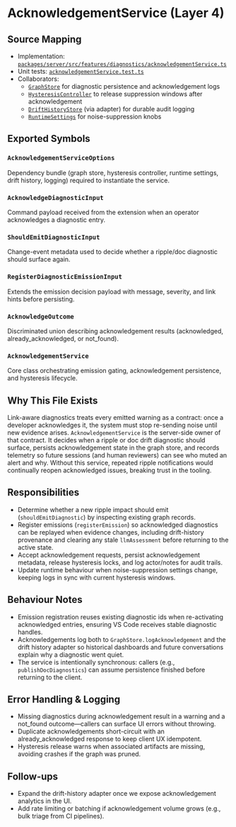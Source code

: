 # AcknowledgementService (Layer 4)

## Source Mapping
- Implementation: [`packages/server/src/features/diagnostics/acknowledgementService.ts`](../../../packages/server/src/features/diagnostics/acknowledgementService.ts)
- Unit tests: [`acknowledgementService.test.ts`](../../../packages/server/src/features/diagnostics/acknowledgementService.test.ts)
- Collaborators:
  - [`GraphStore`](../../../packages/shared/src/db/graphStore.ts) for diagnostic persistence and acknowledgement logs
  - [`HysteresisController`](../../../packages/server/src/features/diagnostics/hysteresisController.ts) to release suppression windows after acknowledgement
  - [`DriftHistoryStore`](../../../packages/server/src/telemetry/driftHistoryStore.ts) (via adapter) for durable audit logging
  - [`RuntimeSettings`](../../../packages/server/src/features/settings/settingsBridge.ts) for noise-suppression knobs

## Exported Symbols

### `AcknowledgementServiceOptions`
Dependency bundle (graph store, hysteresis controller, runtime settings, drift history, logging) required to instantiate the service.

### `AcknowledgeDiagnosticInput`
Command payload received from the extension when an operator acknowledges a diagnostic entry.

### `ShouldEmitDiagnosticInput`
Change-event metadata used to decide whether a ripple/doc diagnostic should surface again.

### `RegisterDiagnosticEmissionInput`
Extends the emission decision payload with message, severity, and link hints before persisting.

### `AcknowledgeOutcome`
Discriminated union describing acknowledgement results (acknowledged, already_acknowledged, or not_found).

### `AcknowledgementService`
Core class orchestrating emission gating, acknowledgement persistence, and hysteresis lifecycle.

## Why This File Exists
Link-aware diagnostics treats every emitted warning as a contract: once a developer acknowledges it, the system must stop re-sending noise until new evidence arises. `AcknowledgementService` is the server-side owner of that contract. It decides when a ripple or doc drift diagnostic should surface, persists acknowledgement state in the graph store, and records telemetry so future sessions (and human reviewers) can see who muted an alert and why. Without this service, repeated ripple notifications would continually reopen acknowledged issues, breaking trust in the tooling.

## Responsibilities
- Determine whether a new ripple impact should emit (`shouldEmitDiagnostic`) by inspecting existing graph records.
- Register emissions (`registerEmission`) so acknowledged diagnostics can be replayed when evidence changes, including drift-history provenance and clearing any stale `llmAssessment` before returning to the active state.
- Accept acknowledgement requests, persist acknowledgement metadata, release hysteresis locks, and log actor/notes for audit trails.
- Update runtime behaviour when noise-suppression settings change, keeping logs in sync with current hysteresis windows.

## Behaviour Notes
- Emission registration reuses existing diagnostic ids when re-activating acknowledged entries, ensuring VS Code receives stable diagnostic handles.
- Acknowledgements log both to `GraphStore.logAcknowledgement` and the drift history adapter so historical dashboards and future conversations explain why a diagnostic went quiet.
- The service is intentionally synchronous: callers (e.g., `publishDocDiagnostics`) can assume persistence finished before returning to the client.

## Error Handling & Logging
- Missing diagnostics during acknowledgement result in a warning and a not_found outcome—callers can surface UI errors without throwing.
- Duplicate acknowledgements short-circuit with an already_acknowledged response to keep client UX idempotent.
- Hysteresis release warns when associated artifacts are missing, avoiding crashes if the graph was pruned.

## Follow-ups
- Expand the drift-history adapter once we expose acknowledgement analytics in the UI.
- Add rate limiting or batching if acknowledgement volume grows (e.g., bulk triage from CI pipelines).
